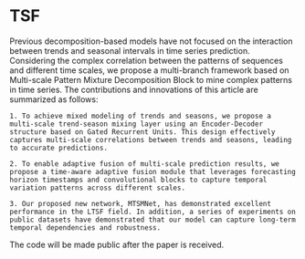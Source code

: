 # TSF
Previous decomposition-based models have not focused on the interaction between trends and seasonal intervals in time series prediction. Considering the complex correlation between the patterns of sequences and different time scales, we propose a multi-branch framework based on Multi-scale Pattern Mixture Decomposition Block to mine complex patterns in time series. The contributions and innovations of this article are summarized as follows:

    1. To achieve mixed modeling of trends and seasons, we propose a multi-scale trend-season mixing layer using an Encoder-Decoder structure based on Gated Recurrent Units. This design effectively captures multi-scale correlations between trends and seasons, leading to accurate predictions.
    
    2. To enable adaptive fusion of multi-scale prediction results, we propose a time-aware adaptive fusion module that leverages forecasting horizon timestamps and convolutional blocks to capture temporal variation patterns across different scales.
    
    3. Our proposed new network, MTSMNet, has demonstrated excellent performance in the LTSF field. In addition, a series of experiments on public datasets have demonstrated that our model can capture long-term temporal dependencies and robustness.
    
The code will be made public after the paper is received.
